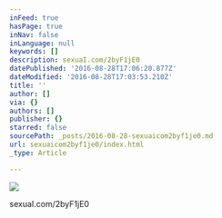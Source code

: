 ```yaml
---
inFeed: true
hasPage: true
inNav: false
inLanguage: null
keywords: []
description: sexuaI.com/2byF1jE0
datePublished: '2016-08-28T17:06:20.877Z'
dateModified: '2016-08-28T17:03:53.210Z'
title: ''
author: []
via: {}
authors: []
publisher: {}
starred: false
sourcePath: _posts/2016-08-28-sexuaicom2byf1je0.md
url: sexuaicom2byf1je0/index.html
_type: Article

---
```

![](https://the-grid-user-content.s3-us-west-2.amazonaws.com/c7be8267-1272-4bf2-9672-68afb4d68248.jpg)

sexuaI.com/2byF1jE0